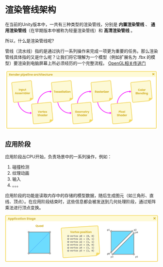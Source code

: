 # 渲染管线架构

在当前的Unity版本中，一共有三种类型的渲染管线，分别是 __内置渲染管线__ 、 __通用渲染管线__（在早期版本中被称为轻量渲染管线）和 __高清渲染管线__ 。

所以，什么是渲染管线呢?

管线（流水线）指的是通过执行一系列操作来完成一项更为重要的任务。那么渲染管线具体指的又是什么呢？让我们将它理解为一个模型（例如扩展名为 .fbx 的模型）要渲染到电脑屏幕上所必须经历的一个完整流程。 [OpenGL相关传送门](../../../OpenGL/MyParticles/03_First_Trianggle.md)

![Unity内部渲染管线](../imgs/logic_render_pipeline.png)

## 应用阶段

应用阶段丛CPU开始，负责场景中的一系列操作，例如：

1. 碰撞检测
2. 纹理动画
3. 输入
4. 。。。

应用阶段的功能是读取内存中的存储的模型数据，随后生成图元（如三角形、直线、顶点）。在应用阶段结束时，这些信息都会被发送到几何处理阶段，通过矩阵乘法进行顶点变换。

![应用阶段](../imgs/application_stage.png)

## 